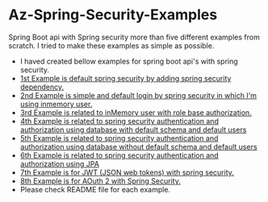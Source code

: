 # Az-Spring-Security-Examples
Spring Boot api with Spring security more than five different examples from scratch. I tried to make these examples as simple as possible.

* I haved created bellow examples for spring boot api's with spring security.
* [1st Example is default spring security by adding spring security dependency.](/simple-spring-security)
* [2nd Example is simple and default login by spring security in which I'm using inmemory user.](/InMemory-spring-security)
* [3rd Example is related to inMemory user with role base authorization.](/InMemory-roleBase-spring-security)
* [4th Example is related to spring security authentication and authorization using database with default schema and default users](/database-spring-security)
* [5th Example is related to spring security authentication and authorization using database without default schema and default users](/database-spring-security-II)
* [6th Example is related to spring security authentication and authorization using JPA](/spring-security-jpa)
* [7th Example is for JWT (JSON web tokens) with spring security.](/spring-security-jwt-api)
* [8th Example is for AOuth 2 with Spring Security.](/spring-security-oAuth-2.0)
* Please check README file for each example.




